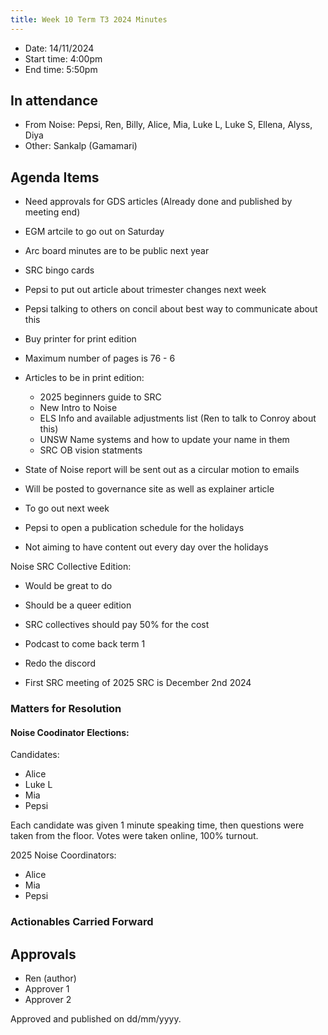```yaml
---
title: Week 10 Term T3 2024 Minutes
---
```


- Date: 14/11/2024
- Start time: 4:00pm
- End time: 5:50pm

## In attendance

- From Noise: Pepsi, Ren, Billy, Alice, Mia, Luke L, Luke S, Ellena, Alyss, Diya
- Other: Sankalp (Gamamari)

## Agenda Items

- Need approvals for GDS articles (Already done and published by meeting end)
- EGM artcile to go out on Saturday

- Arc board minutes are to be public next year

- SRC bingo cards

- Pepsi to put out article about trimester changes next week
- Pepsi talking to others on concil about best way to communicate about this

- Buy printer for print edition
- Maximum number of pages is 76 - 6
- Articles to be in print edition:
  - 2025 beginners guide to SRC
  - New Intro to Noise
  - ELS Info and available adjustments list (Ren to talk to Conroy about this)
  - UNSW Name systems and how to update your name in them
  - SRC OB vision statments


- State of Noise report will be sent out as a circular motion to emails
- Will be posted to governance site as well as explainer article
- To go out next week

- Pepsi to open a publication schedule for the holidays
- Not aiming to have content out every day over the holidays

Noise SRC Collective Edition:
- Would be great to do
- Should be a queer edition
- SRC collectives should pay 50% for the cost


- Podcast to come back term 1

- Redo the discord

- First SRC meeting of 2025 SRC is December 2nd 2024

### Matters for Resolution

#### Noise Coodinator Elections:

Candidates:
- Alice
- Luke L
- Mia
- Pepsi

Each candidate was given 1 minute speaking time, then questions were taken from the floor.
Votes were taken online, 100% turnout.

2025 Noise Coordinators:
- Alice
- Mia
- Pepsi

### Actionables Carried Forward


## Approvals

- Ren (author)
- Approver 1
- Approver 2

Approved and published on dd/mm/yyyy.